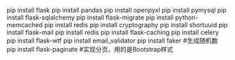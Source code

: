 pip install flask
pip install pandas
pip install openpyxl
pip install pymysql
pip install flask-sqlalchemy
pip install flask-migrate
pip install python-memcached
pip install redis
pip install cryptography
pip install shortuuid
pip install flask-mail
pip install redis
pip install flask-caching
pip install celery
pip install flask-wtf
pip install email_validator
pip install faker #生成随机数
pip install flask-paginate #实现分页，用的是Bootstrap样式

